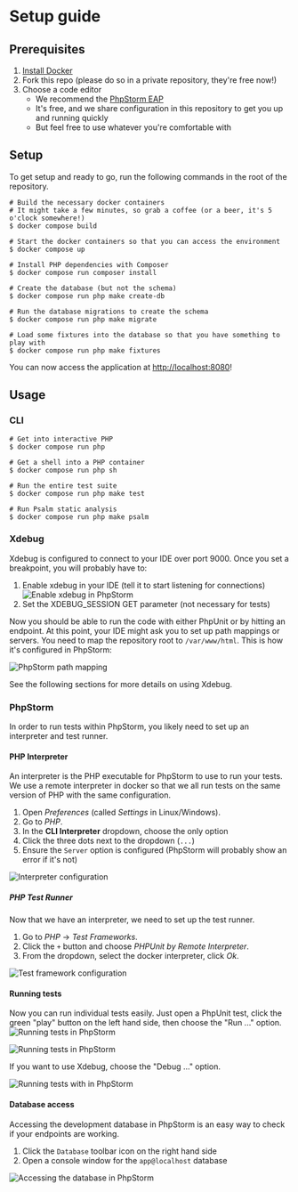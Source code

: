 # Setup guide

## Prerequisites

1. [Install Docker](https://docs.docker.com/engine/install/)
2. Fork this repo (please do so in a private repository, they're free now!)
3. Choose a code editor 
   - We recommend the [PhpStorm EAP](https://www.jetbrains.com/phpstorm/nextversion/)
   - It's free, and we share configuration in this repository to get you up and running quickly
   - But feel free to use whatever you're comfortable with

## Setup

To get setup and ready to go, run the following commands in the root of the repository.

```shell
# Build the necessary docker containers
# It might take a few minutes, so grab a coffee (or a beer, it's 5 o'clock somewhere!)
$ docker compose build

# Start the docker containers so that you can access the environment
$ docker compose up

# Install PHP dependencies with Composer
$ docker compose run composer install

# Create the database (but not the schema)
$ docker compose run php make create-db

# Run the database migrations to create the schema
$ docker compose run php make migrate

# Load some fixtures into the database so that you have something to play with
$ docker compose run php make fixtures
```

You can now access the application at <http://localhost:8080>!

## Usage

### CLI

```shell
# Get into interactive PHP
$ docker compose run php

# Get a shell into a PHP container
$ docker compose run php sh

# Run the entire test suite
$ docker compose run php make test

# Run Psalm static analysis
$ docker compose run php make psalm
```

### Xdebug

Xdebug is configured to connect to your IDE over port 9000. Once you set a breakpoint, you will probably have to:
1. Enable xdebug in your IDE (tell it to start listening for connections)
   ![Enable xdebug in PhpStorm](/resources/phpstorm-listen-xdebug.png)
2. Set the XDEBUG_SESSION GET parameter (not necessary for tests)

Now you should be able to run the code with either PhpUnit or by hitting an endpoint. At this point, your IDE might 
ask you to set up path mappings or servers. You need to map the repository root to `/var/www/html`. This is how it's
configured in PhpStorm:

![PhpStorm path mapping](/resources/phpstorm-path-mapping.png)

See the following sections for more details on using Xdebug.

### PhpStorm

In order to run tests within PhpStorm, you likely need to set up an interpreter and test runner.

#### PHP Interpreter

An interpreter is the PHP executable for PhpStorm to use to run your tests. We use a remote interpreter in docker
so that we all run tests on the same version of PHP with the same configuration.

1. Open *Preferences* (called *Settings* in Linux/Windows).
2. Go to *PHP*.
3. In the **CLI Interpreter** dropdown, choose the only option
4. Click the three dots next to the dropdown (`...`)
5. Ensure the `Server` option is configured (PhpStorm will probably show an error if it's not)

![Interpreter configuration](/resources/phpstorm-interpreter.png)

##### PHP Test Runner

Now that we have an interpreter, we need to set up the test runner.

1. Go to *PHP* -> *Test Frameworks*.
2. Click the `+` button and choose *PHPUnit by Remote Interpreter*.
3. From the dropdown, select the docker interpreter, click *Ok*.

![Test framework configuration](/resources/phpstorm-test-framework.png)

#### Running tests

Now you can run individual tests easily. Just open a PhpUnit test, click the green "play" button on the left
hand side, then choose the "Run ..." option.
![Running tests in PhpStorm](/resources/phpstorm-tests.png)

![Running tests in PhpStorm](/resources/phpstorm-run-test.png)

If you want to use Xdebug, choose the "Debug ..." option.

![Running tests with in PhpStorm](/resources/phpstorm-debug-test.png)

#### Database access

Accessing the development database in PhpStorm is an easy way to check if your endpoints are working. 

1. Click the `Database` toolbar icon on the right hand side
2. Open a console window for the `app@localhost` database

![Accessing the database in PhpStorm](/resources/phpstorm-database.png)
